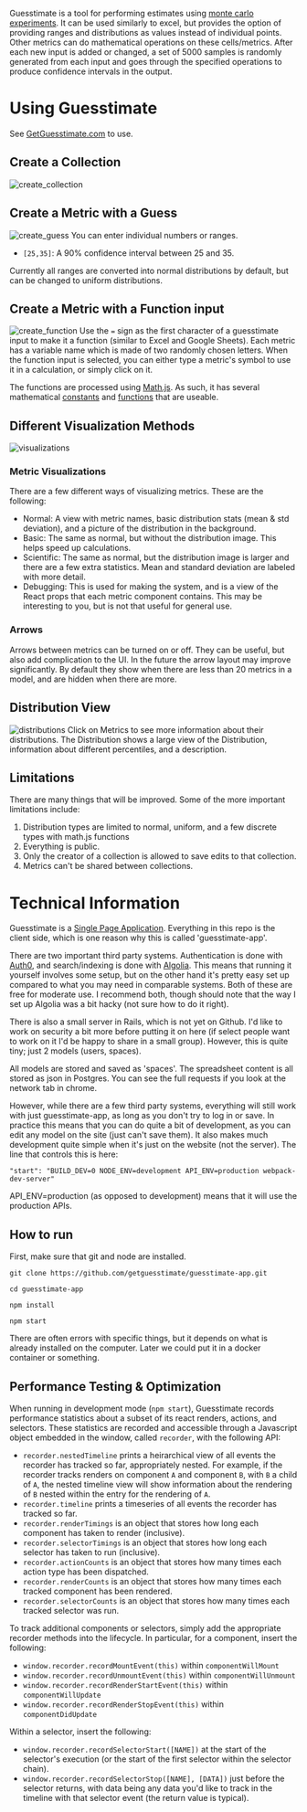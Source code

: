 
Guesstimate is a tool for performing estimates using [monte carlo experiments](https://en.wikipedia.org/wiki/Monte_Carlo_method).  It can be used similarly to excel, but provides the option of providing ranges and distributions as values instead of individual points.  Other metrics can do mathematical operations on these cells/metrics.  After each new input is added or changed, a set of 5000 samples is randomly generated from each input and goes through the specified operations to produce confidence intervals in the output. 


# Using Guesstimate
See [GetGuesstimate.com](http://alpha.getguesstimate.com/) to use.

## Create a Collection
![create_collection](http://g.recordit.co/ixzpn44TRr.gif)

## Create a Metric with a Guess
![create_guess](http://g.recordit.co/Ug32xX0o3l.gif)
You can enter individual numbers or ranges.  
- ```[25,35]```: A 90% confidence interval between 25 and 35.

Currently all ranges are converted into normal distributions by default, but can be changed to uniform distributions.  

## Create a Metric with a Function input
![create_function](http://g.recordit.co/jhz3aaqobk.gif)
Use the ```=``` sign as the first character of a guesstimate input to make it a function (similar to Excel and Google Sheets).  Each metric has a variable name which is made of two randomly chosen letters.  When the function input is selected, you can either type a metric's symbol to use it in a calculation, or simply click on it.  

The functions are processed using [Math.js](http://mathjs.org/).  As such, it has several mathematical [constants](http://mathjs.org/docs/reference/constants.html) and [functions](http://mathjs.org/docs/reference/functions/categorical.html) that are useable.  

## Different Visualization Methods
![visualizations](http://g.recordit.co/lckIfpAkiA.gif)

### Metric Visualizations
There are a few different ways of visualizing metrics.  These are the following:  
- Normal: A view with metric names, basic distribution stats (mean & std deviation), and a picture of the distribution in the background.
- Basic:  The same as normal, but without the distribution image.  This helps speed up calculations.
- Scientific:  The same as normal, but the distribution image is larger and there are a few extra statistics.  Mean and standard deviation are labeled with more detail.
- Debugging: This is used for making the system, and is a view of the React props that each metric component contains.  This may be interesting to you, but is not that useful for general use.  

### Arrows
Arrows between metrics can be turned on or off.  They can be useful, but also add complication to the UI.  In the future the arrow layout may improve significantly.  By default they show when there are less than 20 metrics in a model, and are hidden when there are more.

## Distribution View
![distributions](http://g.recordit.co/fkD7HJknPT.gif)
Click on Metrics to see more information about their distributions.  The Distribution shows a large view of the Distribution, information about different percentiles, and a description.

## Limitations
There are many things that will be improved.  Some of the more important limitations include:  
1. Distribution types are limited to normal, uniform, and a few discrete types with math.js functions  
2. Everything is public.    
3. Only the creator of a collection is allowed to save edits to that collection.  
4. Metrics can't be shared between collections.  

# Technical Information

Guesstimate is a [Single Page Application](https://en.wikipedia.org/wiki/Single-page_application).  Everything in this repo is the client side, which is one reason why this is called 'guesstimate-app'.

There are two important third party systems.  Authentication is done with [Auth0](https://auth0.com/), and search/indexing is done with [Algolia](https://www.algolia.com/).  This means that running it yourself involves some setup, but on the other hand it's pretty easy set up compared to what you may need in comparable systems.  Both of these are free for moderate use.  I recommend both, though should note that the way I set up Algolia was a bit hacky (not sure how to do it right).  

There is also a small server in Rails, which is not yet on Github.  I'd like to work on security a bit more before putting it on here (if select people want to work on it I'd be happy to share in a small group).  However, this is quite tiny;  just 2 models (users, spaces).  

All models are stored and saved as 'spaces'.  The spreadsheet content is all stored as json in Postgres.  You can see the full requests if you look at the network tab in chrome.

However, while there are a few third party systems, everything will still work with just guesstimate-app, as long as you don't try to log in or save.  In practice this means that you can do quite a bit of development, as you can edit any model on the site (just can't save them).  It also makes much development quite simple when it's just on the website (not the server).  The line that controls this is here: 

``"start": "BUILD_DEV=0 NODE_ENV=development API_ENV=production webpack-dev-server"``

API_ENV=production (as opposed to development) means that it will use the production APIs.

## How to run

First, make sure that git and node are installed.

``git clone https://github.com/getguesstimate/guesstimate-app.git``

``cd guesstimate-app``

``npm install``

``npm start``

There are often errors with specific things, but it depends on what is already installed on the computer.  Later we could put it in a docker container or something.

## Performance Testing \& Optimization
When running in development mode (`npm start`), Guesstimate records performance statistics about a subset of its react
renders, actions, and selectors. These statistics are recorded and accessible through a Javascript object embedded in
the window, called `recorder`, with the following API:

  * `recorder.nestedTimeline` prints a heirarchical view of all events the recorder has tracked so far, appropriately
    nested. For example, if the recorder tracks renders on component `A` and component `B`, with `B` a child of `A`, the
    nested timeline view will show information about the rendering of `B` nested within the entry for the rendering of
    `A`.
  * `recorder.timeline` prints a timeseries of all events the recorder has tracked so far.
  * `recorder.renderTimings` is an object that stores how long each component has taken to render (inclusive).
  * `recorder.selectorTimings` is an object that stores how long each selector has taken to run (inclusive).
  * `recorder.actionCounts` is an object that stores how many times each action type has been dispatched.
  * `recorder.renderCounts` is an object that stores how many times each tracked component has been rendered.
  * `recorder.selectorCounts` is an object that stores how many times each tracked selector was run.

To track additional components or selectors, simply add the appropriate recorder methods into the lifecycle. In
particular, for a component, insert the following:
  * `window.recorder.recordMountEvent(this)` within `componentWillMount`
  * `window.recorder.recordUnmountEvent(this)` within `componentWillUnmount`
  * `window.recorder.recordRenderStartEvent(this)` within `componentWillUpdate`
  * `window.recorder.recordRenderStopEvent(this)` within `componentDidUpdate`

Within a selector, insert the following:
  * `window.recorder.recordSelectorStart([NAME])` at the start of the selector's execution (or the start of the first
    selector within the selector chain).
  * `window.recorder.recordSelectorStop([NAME], [DATA])` just before the selector returns, with data being any data
    you'd like to track in the timeline with that selector event (the return value is typical).
